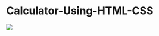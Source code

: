 # Calculator-Using-HTML-CSS
<img src = https://github.com/Magnet-Coding/Calculator-Using-HTML-CSS/blob/main/Calculator%20Preview.png>
